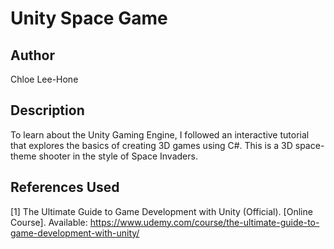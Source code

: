 # Unity Space Game
## Author
Chloe Lee-Hone
## Description
To learn about the Unity Gaming Engine, I followed an interactive tutorial that explores the basics of creating 3D games using C#.
This is a 3D space-theme shooter in the style of Space Invaders. 
## References Used
[1] The Ultimate Guide to Game Development with Unity (Official). [Online Course]. Available: https://www.udemy.com/course/the-ultimate-guide-to-game-development-with-unity/
